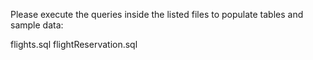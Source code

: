 Please execute the queries inside the listed files to populate tables and sample data:

flights.sql
flightReservation.sql
